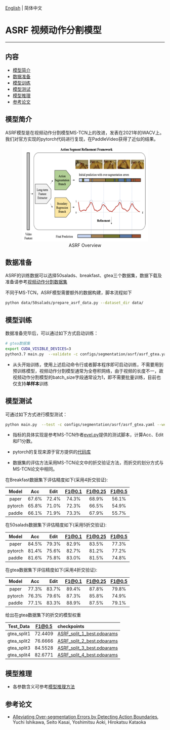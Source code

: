 [English](../../../en/model_zoo/segmentation/asrf.md) | 简体中文

# ASRF 视频动作分割模型

---
## 内容

- [模型简介](#模型简介)
- [数据准备](#数据准备)
- [模型训练](#模型训练)
- [模型测试](#模型测试)
- [模型推理](#模型推理)
- [参考论文](#参考论文)

## 模型简介

ASRF模型是在视频动作分割模型MS-TCN上的改进，发表在2021年的WACV上。我们对官方实现的pytorch代码进行复现，在PaddleVideo获得了近似的结果。

<p align="center">
<img src="../../../images/asrf.png" height=300 width=400 hspace='10'/> <br />
ASRF Overview
</p>

## 数据准备

ASRF的训练数据可以选择50salads、breakfast、gtea三个数据集，数据下载及准备请参考[视频动作分割数据集](../../dataset/SegmentationDataset.md)

不同于MS-TCN，ASRF模型需要额外的数据构建，脚本流程如下
```bash
python data/50salads/prepare_asrf_data.py --dataset_dir data/
```

## 模型训练

数据准备完毕后，可以通过如下方式启动训练：

```bash
# gtea数据集
export CUDA_VISIBLE_DEVICES=3
python3.7 main.py  --validate -c configs/segmentation/asrf/asrf_gtea.yaml --seed 1538574472
```

- 从头开始训练，使用上述启动命令行或者脚本程序即可启动训练，不需要用到预训练模型，视频动作分割模型通常为全卷积网络，由于视频的长度不一，故视频动作分割模型的batch_size字段通常设为1，即不需要批量训练，目前也仅支持**单样本**训练

## 模型测试

可通过如下方式进行模型测试：

```bash
python main.py  --test -c configs/segmentation/asrf/asrf_gtea.yaml --weights=./output/ASRF/ASRF_split_1_best.pdparams
```

- 指标的具体实现是参考MS-TCN作者[evel.py](https://github.com/yabufarha/ms-tcn/blob/master/eval.py)提供的测试脚本，计算Acc、Edit和F1分数。

- pytorch的复现来源于官方提供的[代码库](https://github.com/yiskw713/asrf)

- 数据集的评估方法采用MS-TCN论文中的折交验证方法，而折交的划分方式与MS-TCN论文中相同。

在Breakfast数据集下评估精度如下(采用4折交验证):

| Model | Acc | Edit | F1@0.1 | F1@0.25 | F1@0.5 |
| :---: | :---: | :---: | :---: | :---: | :---: |
| paper | 67.6% | 72.4% | 74.3% | 68.9% | 56.1% |
| pytorch | 65.8% | 71.0% | 72.3% | 66.5% | 54.9% |
| paddle | 66.1% | 71.9% | 73.3% | 67.9% | 55.7% |

在50salads数据集下评估精度如下(采用5折交验证):

| Model | Acc | Edit | F1@0.1 | F1@0.25 | F1@0.5 |
| :---: | :---: | :---: | :---: | :---: | :---: |
| paper | 84.5% | 79.3% | 82.9% | 83.5% | 77.3% |
| pytorch | 81.4% | 75.6% | 82.7% | 81.2% | 77.2% |
| paddle | 81.6% | 75.8% | 83.0% | 81.5% | 74.8% |

在gtea数据集下评估精度如下(采用4折交验证):

| Model | Acc | Edit | F1@0.1 | F1@0.25 | F1@0.5 |
| :---: | :---: | :---: | :---: | :---: | :---: |
| paper | 77.3% | 83.7% | 89.4% | 87.8% | 79.8% |
| pytorch | 76.3% | 79.6% | 87.3% | 85.8% | 74.9% |
| paddle | 77.1% | 83.3% | 88.9% | 87.5% | 79.1% |

给出在gtea数据集下的折交的模型权重

Test_Data| F1@0.5 | checkpoints |
| :----: | :----: | :---- |
| gtea_split1 | 72.4409 | [ASRF_split_1_best.pdparams](https://videotag.bj.bcebos.com/PaddleVideo-release2.2/ASRF_split_1_best.pdparams) |
| gtea_split2 | 76.6666 | [ASRF_split_2_best.pdparams](https://videotag.bj.bcebos.com/PaddleVideo-release2.2/ASRF_split_2_best.pdparams) |
| gtea_split3 | 84.5528 | [ASRF_split_3_best.pdparams](https://videotag.bj.bcebos.com/PaddleVideo-release2.2/ASRF_split_3_best.pdparams) |
| gtea_split4 | 82.6771 | [ASRF_split_4_best.pdparams](https://videotag.bj.bcebos.com/PaddleVideo-release2.2/ASRF_split_4_best.pdparams) |


## 模型推理

- 各参数含义可参考[模型推理方法](https://github.com/PaddlePaddle/PaddleVideo/blob/release/2.0/docs/zh-CN/start.md#2-%E6%A8%A1%E5%9E%8B%E6%8E%A8%E7%90%86)


## 参考论文

- [Alleviating Over-segmentation Errors by Detecting Action Boundaries](https://arxiv.org/pdf/2007.06866v1.pdf), Yuchi Ishikawa, Seito Kasai, Yoshimitsu Aoki, Hirokatsu Kataoka
